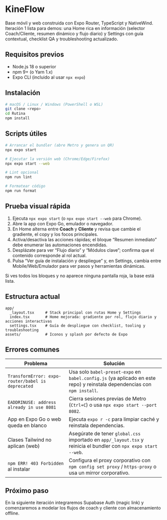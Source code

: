 # KineFlow

Base móvil y web construida con Expo Router, TypeScript y NativeWind. Iteración 1 lista para demos: una Home rica en información (selector Coach/Cliente, resumen dinámico y flujo diario) y Settings con guía contextual, checklist QA y troubleshooting actualizado.

## Requisitos previos

- Node.js 18 o superior
- npm 9+ (o Yarn 1.x)
- Expo CLI (incluido al usar `npx expo`)

## Instalación

```bash
# macOS / Linux / Windows (PowerShell o WSL)
git clone <repo>
cd Rutina
npm install
```

## Scripts útiles

```bash
# Arrancar el bundler (abre Metro y genera un QR)
npx expo start

# Ejecutar la versión web (Chrome/Edge/Firefox)
npx expo start --web

# Lint opcional
npm run lint

# Formatear código
npm run format
```

## Prueba visual rápida

1. Ejecuta `npx expo start` (o `npx expo start --web` para Chrome).
2. Abre la app con Expo Go, emulador o navegador.
3. En Home alterna entre **Coach** y **Cliente** y revisa que cambie el gradiente, el copy y los focos principales.
4. Activa/desactiva las acciones rápidas; el bloque “Resumen inmediato” debe enumerar las automaciones encendidas.
5. Desplázate para ver “Flujo diario” y “Módulos clave”; confirma que el contenido corresponde al rol actual.
6. Pulsa “Ver guía de instalación y despliegue” y, en Settings, cambia entre Mobile/Web/Emulador para ver pasos y herramientas dinámicas.

Si ves todos los bloques y no aparece ninguna pantalla roja, la base está lista.

## Estructura actual

```
app/
  _layout.tsx     # Stack principal con rutas Home y Settings
  index.tsx       # Home mejorada: gradiente por rol, flujo diario y acciones interactivas
  settings.tsx    # Guía de despliegue con checklist, tooling y troubleshooting
assets/           # Iconos y splash por defecto de Expo
```

## Errores comunes

| Problema | Solución |
| --- | --- |
| `TransformError: expo-router/babel is deprecated` | Usa solo `babel-preset-expo` en `babel.config.js` (ya aplicado en este repo) y reinstala dependencias con `npm install`. |
| `EADDRINUSE: address already in use 8081` | Cierra sesiones previas de Metro (`Ctrl+C`) o usa `npx expo start --port 8082`. |
| App en Expo Go o web queda en blanco | Ejecuta `expo r -c` para limpiar caché y reinstala dependencias. |
| Clases Tailwind no aplican (web) | Asegúrate de tener `global.css` importado en `app/_layout.tsx` y reinicia el bundler con `npx expo start --web`. |
| `npm ERR! 403 Forbidden` al instalar | Configura el proxy corporativo con `npm config set proxy` / `https-proxy` o usa un mirror corporativo. |

## Próximo paso

En la siguiente iteración integraremos Supabase Auth (magic link) y comenzaremos a modelar los flujos de coach y cliente con almacenamiento offline.
